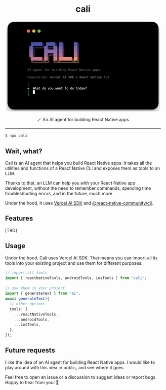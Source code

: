 <div align="center">
  <h1>cali</h1>
</div>

<p align="center">
  <img src="./assets/terminal.png" width="500" />
</p>

<p align="center">
  🪄 An AI agent for building React Native apps 
</p>

---

```bash
$ npx cali
```

## Wait, what?

Cali is an AI agent that helps you build React Native apps. It takes all the utilities and functions of a React Native CLI and exposes them as tools to an LLM.

Thanks to that, an LLM can help you with your React Native app development, without the need to remember commands, spending time troubleshooting errors, and in the future, much more.

Under the hood, it uses [Vercel AI SDK](https://github.com/ai-sdk/ai) and [@react-native-community/cli](https://github.com/react-native-community/cli).

## Features

[TBD]

## Usage

Under the hood, Cali uses Vercel AI SDK. That means you can import all its tools into your existing project and use them for different purposes.

```ts
// import all tools
import { reactNativeTools, androidTools, iosTools } from "cali";

// use them in your project
import { generateText } from "ai";
await generateText({
  // other options
  tools: {
    ...reactNativeTools,
    ...androidTools,
    ...iosTools,
  },
});
```

## Future requests

I like the idea of an AI agent for building React Native apps. I would like to play around with this idea in public, and see where it goes.

Feel free to open an issue or a discussion to suggest ideas or report bugs. Happy to hear from you! 👋
